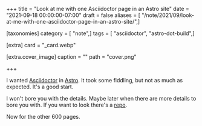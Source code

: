 +++
title = "Look at me with one Asciidoctor page in an Astro site"
date = "2021-09-18 00:00:00-07:00"
draft = false
aliases = [ "/note/2021/09/look-at-me-with-one-asciidoctor-page-in-an-astro-site/",]

[taxonomies]
category = [ "note",]
tags = [ "asciidoctor", "astro-dot-build",]

[extra]
card = "_card.webp"

[extra.cover_image]
caption = ""
path = "cover.png"

+++

[repo]: https://github.com/brianwisti/rgb-astro-adoc
[Asciidoctor]: https://asciidoctor.org
[Astro]: https://astro.build

I wanted [Asciidoctor][] in [Astro][]. It took some fiddling, but not as much
as expected. It's a good start.

I won't bore you with the details. Maybe later when there are more details to
bore you with. If you want to look there's a [repo][].

Now for the other 600 pages.